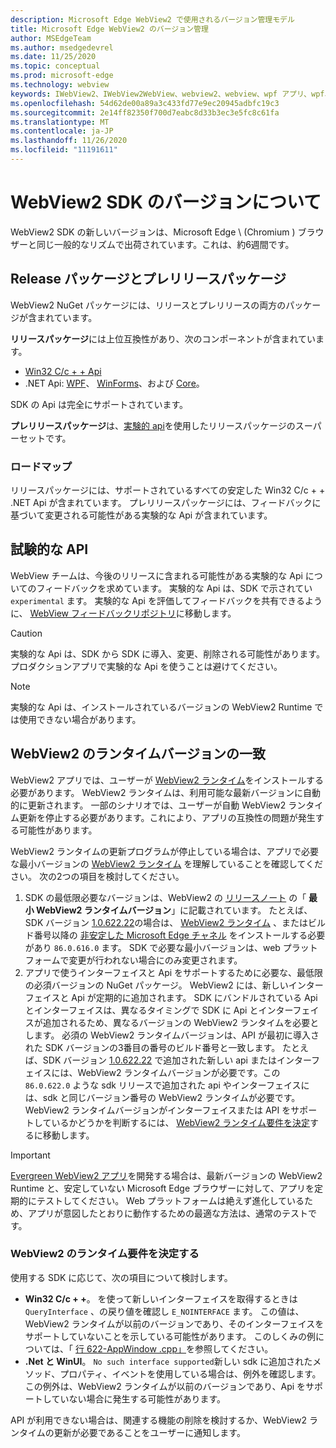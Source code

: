```yaml
---
description: Microsoft Edge WebView2 で使用されるバージョン管理モデル
title: Microsoft Edge WebView2 のバージョン管理
author: MSEdgeTeam
ms.author: msedgedevrel
ms.date: 11/25/2020
ms.topic: conceptual
ms.prod: microsoft-edge
ms.technology: webview
keywords: IWebView2、IWebView2WebView、webview2、webview、wpf アプリ、wpf、edge、ICoreWebView2、ICoreWebView2Host、browser control、edge html
ms.openlocfilehash: 54d62de00a89a3c433fd77e9ec20945adbfc19c3
ms.sourcegitcommit: 2e14ff82350f700d7eabc8d33b3ec3e5fc8c61fa
ms.translationtype: MT
ms.contentlocale: ja-JP
ms.lasthandoff: 11/26/2020
ms.locfileid: "11191611"
---
```

# WebView2 SDK のバージョンについて  

WebView2 SDK の新しいバージョンは、Microsoft Edge \ (Chromium \) ブラウザーと同じ一般的なリズムで出荷されています。これは、約6週間です。  

## Release パッケージとプレリリースパッケージ  

WebView2 NuGet パッケージには、リリースとプレリリースの両方のパッケージが含まれています。  

**リリースパッケージ**には上位互換性があり、次のコンポーネントが含まれています。  

*   [Win32 C/c + + Api][ReferenceWin32]
*   .NET Api:  [WPF][DotnetMicrosoftWebWebview2WpfNamespace]、 [WinForms][DotnetMicrosoftWebWebview2WinformsNamespace]、および [Core][DotnetMicrosoftWebWebview2CoreNamespace]。  
    
SDK の Api は完全にサポートされています。  

**プレリリースパッケージ**は、[実験的 api](#experimental-apis)を使用したリリースパッケージのスーパーセットです。  

### ロードマップ  

リリースパッケージには、サポートされているすべての安定した Win32 C/c + + .NET Api が含まれています。  プレリリースパッケージには、フィードバックに基づいて変更される可能性がある実験的な Api が含まれています。  

## 試験的な API  

WebView チームは、今後のリリースに含まれる可能性がある実験的な Api についてのフィードバックを求めています。  実験的な Api は、SDK で示されてい `experimental` ます。  実験的な Api を評価してフィードバックを共有できるように、 [WebView フィードバックリポジトリ][GithubMicrosoftedgeWebviewfeedback]に移動します。  

> [!CAUTION]
> 実験的な Api は、SDK から SDK に導入、変更、削除される可能性があります。  プロダクションアプリで実験的な Api を使うことは避けてください。  

> [!NOTE]
> 実験的な Api は、インストールされているバージョンの WebView2 Runtime では使用できない場合があります。  

## WebView2 のランタイムバージョンの一致  
WebView2 アプリでは、ユーザーが [WebView2 ランタイム][MicrosoftDeveloperEdgeWebview2]をインストールする必要があります。  WebView2 ランタイムは、利用可能な最新バージョンに自動的に更新されます。  一部のシナリオでは、ユーザーが自動 WebView2 ランタイム更新を停止する必要があります。これにより、アプリの互換性の問題が発生する可能性があります。  

WebView2 ランタイムの更新プログラムが停止している場合は、アプリで必要な最小バージョンの [WebView2 ランタイム][MicrosoftDeveloperEdgeWebview2] を理解していることを確認してください。  次の2つの項目を検討してください。  

1.  SDK の最低限必要なバージョンは、WebView2 の [リリースノート][Webview2Releasenotes] の「 **最小 WebView2 ランタイムバージョン**」に記載されています。  たとえば、SDK バージョン [1.0.622.22][Webview2Releasenotes1062222]の場合は、 [WebView2 ランタイム][MicrosoftDeveloperEdgeWebview2] 、またはビルド番号以降の [非安定した Microsoft Edge チャネル][MicrosoftedgeinsiderDownload] をインストールする必要があり `86.0.616.0` ます。  SDK で必要な最小バージョンは、web プラットフォームで変更が行われない場合にのみ変更されます。  
1.  アプリで使うインターフェイスと Api をサポートするために必要な、最低限の必須バージョンの NuGet パッケージ。  WebView2 には、新しいインターフェイスと Api が定期的に追加されます。  SDK にバンドルされている Api とインターフェイスは、異なるタイミングで SDK に Api とインターフェイスが追加されるため、異なるバージョンの WebView2 ランタイムを必要とします。  必須の WebView2 ランタイムバージョンは、API が最初に導入された SDK バージョンの3番目の番号のビルド番号と一致します。  たとえば、SDK バージョン [1.0.622.22][Webview2Releasenotes1062222] で追加された新しい api またはインターフェイスには、WebView2 ランタイムバージョンが必要です。この  `86.0.622.0`  ような sdk リリースで追加された api やインターフェイスには、sdk と同じバージョン番号の WebView2 ランタイムが必要です。  WebView2 ランタイムバージョンがインターフェイスまたは API をサポートしているかどうかを判断するには、 [WebView2 ランタイム要件を決定](#determine-webview2-runtime-requirement)するに移動します。  
    
> [!IMPORTANT]
> [Evergreen WebView2 アプリ][Webview2ConceptsDistributionEvergreenDistributionMode]を開発する場合は、最新バージョンの WebView2 Runtime と、安定していない Microsoft Edge ブラウザーに対して、アプリを定期的にテストしてください。  Web プラットフォームは絶えず進化しているため、アプリが意図したとおりに動作するための最適な方法は、通常のテストです。  

### WebView2 のランタイム要件を決定する  

使用する SDK に応じて、次の項目について検討します。  

*   **Win32 C/c + +**。  を使って新しいインターフェイスを取得するときは `QueryInterface` 、の戻り値を確認し `E_NOINTERFACE` ます。  この値は、WebView2 ランタイムが以前のバージョンであり、そのインターフェイスをサポートしていないことを示している可能性があります。  このしくみの例については、「 [行 622-AppWindow .cpp」][GithubMicrosoftedgeWebview2samplesSampleappsWebview2apisampleAppwindowCppL622]を参照してください。  
*   **.Net と WinUI**。  `No such interface supported`新しい sdk に追加されたメソッド、プロパティ、イベントを使用している場合は、例外を確認します。  この例外は、WebView2 ランタイムが以前のバージョンであり、Api をサポートしていない場合に発生する可能性があります。  
    
API が利用できない場合は、関連する機能の削除を検討するか、WebView2 ランタイムの更新が必要であることをユーザーに通知します。  

<!--
## Versioning  

After you have used a particular version of the SDK to build your app, your app may end up running with an older or newer version of installed browser binaries.  Until version 1.0.0.0 of WebView2 there may be breaking changes during updates that prevent your SDK from working with different versions of installed browser binaries.  After version 1.0.0.0, different versions of the SDK may work with different versions of the installed browser by using the following best practices.  

1.  To account for breaking changes to the API be sure to check for failure when requesting the DLL export `CreateCoreWebView2Environment` and when running `QueryInterface` on any `CoreWebView2` object.  A return value of `E_NOINTERFACE` indicates that the SDK is not compatible with the Microsoft Edge browser binaries.  
1.  Checking for failure from `QueryInterface` also accounts for cases where the SDK is newer than the version of the Microsoft Edge browser and your app attempts to use an interface of which the Microsoft Edge browser is unaware.  
1.  When an interface is unavailable, you may consider disabling the associated feature if possible, or otherwise informing your users to update their browsers.  
    -->  

<!--links -->  

[Webview2ConceptsDistributionEvergreenDistributionMode]: ./distribution.md#evergreen-distribution-mode "Evergreen 配布モード-WebView2 を使用したアプリの配布 |Microsoft ドキュメント"  
[Webview2Releasenotes]: ../releasenotes.md "WebView2 SDK のリリースノート |Microsoft ドキュメント"  
[Webview2Releasenotes1062222]: ../releasenotes.md#1062222 "1.0.622.22-WebView2 SDK のリリースノート |Microsoft ドキュメント"   

[DeployedgeChannels]: /deployedge/microsoft-edge-channels "Microsoft Edge チャネルの概要 |Microsoft ドキュメント"  

[DotnetMicrosoftWebWebview2CoreNamespace]: /dotnet/api/microsoft.web.webview2.core "WebView2 の名前空間 |Microsoft ドキュメント"  
[DotnetMicrosoftWebWebview2WpfNamespace]: /dotnet/api/microsoft.web.webview2.wpf "WebView2 の名前空間 |Microsoft ドキュメント"  
[DotnetMicrosoftWebWebview2WinformsNamespace]: /dotnet/api/microsoft.web.webview2.winforms "WinForms 名前空間 WebView2 |Microsoft ドキュメント"  
[ReferenceWin32]: /microsoft-edge/webview2/reference/win32 "WebView2 Win32 C++ リファレンス |Microsoft ドキュメント"  

[MicrosoftDeveloperEdgeWebview2]: https://developer.microsoft.com/microsoft-edge/webview2/ "Microsoft Edge WebView2 |Microsoft 開発者"  

[GithubMicrosoftedgeWebviewfeedback]: https://github.com/MicrosoftEdge/WebViewFeedback "WebView フィードバック-MicrosoftEdge/WebViewFeedback |GitHub"  
[GithubMicrosoftedgeWebview2samplesSampleappsWebview2apisampleAppwindowCppL622]: https://github.com/MicrosoftEdge/WebView2Samples/blob/8ec7de9d3e80a942bc7025cffad98eee75e11e64/SampleApps/WebView2APISample/AppWindow.cpp#L622 "Line 622-AppWindow .cpp-MicrosoftEdge/WebView2Samples |GitHub"  

[MicrosoftedgeinsiderDownload]: https://www.microsoftedgeinsider.com/download "Microsoft Edge Insider チャネルをダウンロードする"  
